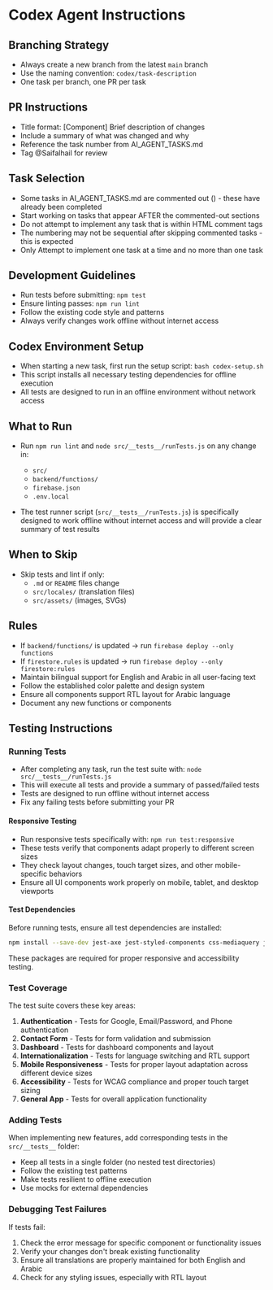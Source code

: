 # Codex Agent Instructions

## Branching Strategy
- Always create a new branch from the latest `main` branch
- Use the naming convention: `codex/task-description`
- One task per branch, one PR per task

## PR Instructions
- Title format: [Component] Brief description of changes
- Include a summary of what was changed and why
- Reference the task number from AI_AGENT_TASKS.md
- Tag @Saifalhail for review

## Task Selection
- Some tasks in AI_AGENT_TASKS.md are commented out (<!-- -->) - these have already been completed
- Start working on tasks that appear AFTER the commented-out sections
- Do not attempt to implement any task that is within HTML comment tags
- The numbering may not be sequential after skipping commented tasks - this is expected
- Only Attempt to implement one task at a time and no more than one task

## Development Guidelines
- Run tests before submitting: `npm test`
- Ensure linting passes: `npm run lint`
- Follow the existing code style and patterns
- Always verify changes work offline without internet access

## Codex Environment Setup
- When starting a new task, first run the setup script: `bash codex-setup.sh`
- This script installs all necessary testing dependencies for offline execution
- All tests are designed to run in an offline environment without network access

## What to Run

- Run `npm run lint` and `node src/__tests__/runTests.js` on any change in:
  - `src/`
  - `backend/functions/`
  - `firebase.json`
  - `.env.local`

- The test runner script (`src/__tests__/runTests.js`) is specifically designed to work offline without internet access and will provide a clear summary of test results

## When to Skip

- Skip tests and lint if only:
  - `.md` or `README` files change
  - `src/locales/` (translation files)
  - `src/assets/` (images, SVGs)

## Rules

- If `backend/functions/` is updated → run `firebase deploy --only functions`
- If `firestore.rules` is updated → run `firebase deploy --only firestore:rules`
- Maintain bilingual support for English and Arabic in all user-facing text
- Follow the established color palette and design system
- Ensure all components support RTL layout for Arabic language
- Document any new functions or components

## Testing Instructions

### Running Tests

- After completing any task, run the test suite with: `node src/__tests__/runTests.js`
- This will execute all tests and provide a summary of passed/failed tests
- Tests are designed to run offline without internet access
- Fix any failing tests before submitting your PR

#### Responsive Testing

- Run responsive tests specifically with: `npm run test:responsive`
- These tests verify that components adapt properly to different screen sizes
- They check layout changes, touch target sizes, and other mobile-specific behaviors
- Ensure all UI components work properly on mobile, tablet, and desktop viewports

#### Test Dependencies

Before running tests, ensure all test dependencies are installed:

```bash
npm install --save-dev jest-axe jest-styled-components css-mediaquery jest-matchmedia-mock resize-observer-polyfill jsdom jest-environment-jsdom
```

These packages are required for proper responsive and accessibility testing.

### Test Coverage

The test suite covers these key areas:

1. **Authentication** - Tests for Google, Email/Password, and Phone authentication
2. **Contact Form** - Tests for form validation and submission
3. **Dashboard** - Tests for dashboard components and layout
4. **Internationalization** - Tests for language switching and RTL support
5. **Mobile Responsiveness** - Tests for proper layout adaptation across different device sizes
6. **Accessibility** - Tests for WCAG compliance and proper touch target sizing
7. **General App** - Tests for overall application functionality

### Adding Tests

When implementing new features, add corresponding tests in the `src/__tests__` folder:

- Keep all tests in a single folder (no nested test directories)
- Follow the existing test patterns
- Make tests resilient to offline execution
- Use mocks for external dependencies

### Debugging Test Failures

If tests fail:

1. Check the error message for specific component or functionality issues
2. Verify your changes don't break existing functionality
3. Ensure all translations are properly maintained for both English and Arabic
4. Check for any styling issues, especially with RTL layout